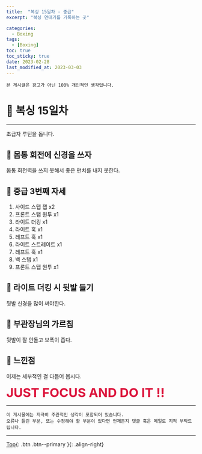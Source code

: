 ```yaml
---
title:  "복싱 15일차 - 중급"
excerpt: "복싱 연대기를 기록하는 곳"

categories:
  - Boxing
tags:
  - [Boxing]
toc: true
toc_sticky: true
date: 2023-02-28
last_modified_at: 2023-03-03
---
```


    본 게시글은 광고가 아닌 100% 개인적인 생각입니다.

# 🥊 복싱 15일차 
<hr style="width:100%" />

  초급자 루틴을 돕니다.    

## 🤔 몸통 회전에 신경을 쓰자

  몸통 회전력을 쓰지 못해서 좋은 펀치를 내지 못한다.

## 🤣 중급 3번째 자세 

1. 사이드 스탭 잽 x2
2. 프론트 스탭 원투 x1
3. 라이트 더킹 x1
4. 라이트 훅 x1
5. 레프트 훅 x1
6. 라이트 스트레이트 x1
7. 레프트 훅 x1
8. 백 스탭 x1
9. 프론트 스탭 원투 x1

## 🤨 라이트 더킹 시 뒷발 들기

  뒷발 신경을 많이 써야한다.

## 🎯 부관장님의 가르침

  뒷발이 잘 안돌고 보폭이 좁다.

## 🤣 느낀점

  이제는 세부적인 걸 다듬어 봅시다.

  <strong style="color:crimson; font-size:25pt">JUST FOCUS AND DO IT !!</strong>

<hr style="width:100%" />

    이 게시물에는 지극히 주관적인 생각이 포함되어 있습니다. 
    오류나 틀린 부분, 또는 수정해야 할 부분이 있다면 언제든지 댓글 혹은 메일로 지적 부탁드립니다.
    
<hr>


[Top](#){: .btn .btn--primary }{: .align-right}